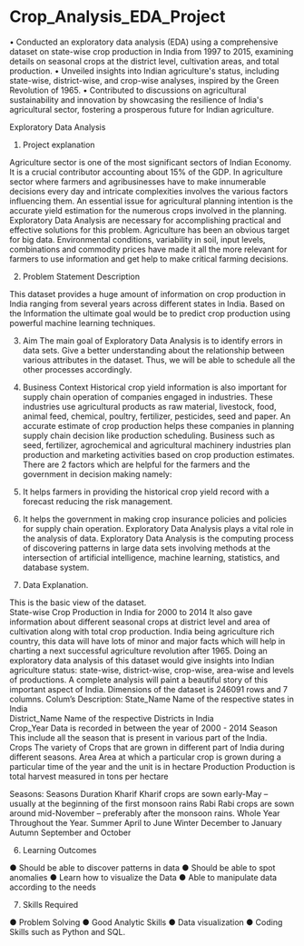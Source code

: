 # Crop_Analysis_EDA_Project
•	Conducted an exploratory data analysis (EDA) using a comprehensive dataset on state-wise crop production in India from 1997 to 2015, examining details on seasonal crops at the district level, cultivation areas, and total production.
•	Unveiled insights into Indian agriculture's status, including state-wise, district-wise, and crop-wise analyses, inspired by the Green Revolution of 1965.
•	Contributed to discussions on agricultural sustainability and innovation by showcasing the resilience of India's agricultural sector, fostering a prosperous future for Indian agriculture.


Exploratory Data Analysis

1.	Project explanation

Agriculture sector is one of the most significant sectors of Indian Economy. It is a crucial contributor accounting about 15% of the GDP. In agriculture sector where farmers and agribusinesses have to make innumerable decisions every day and intricate complexities involves the various factors influencing them. 
An essential issue for agricultural planning intention is the accurate yield estimation for the numerous crops involved in the planning. Exploratory Data Analysis are necessary for accomplishing practical and effective solutions for this problem. Agriculture has been an obvious target for big data. Environmental conditions, variability in soil, input levels, combinations and commodity prices have made it all the more relevant for farmers to use information and get help to make critical farming decisions.

2.	Problem Statement Description

This dataset provides a huge amount of information on crop production in India ranging from several years across different states in India. Based on the Information the ultimate goal would be to predict crop production using powerful machine learning techniques.

3.	Aim
The main goal of Exploratory Data Analysis is to identify errors in data sets. Give a better understanding about the relationship between various attributes in the dataset. Thus, we will be able to schedule all the other processes accordingly.
4.	Business Context
Historical crop yield information is also important for supply chain operation of companies engaged in industries. These industries use agricultural products as raw material, livestock, food, animal feed, chemical, poultry, fertilizer, pesticides, seed and paper.
 An accurate estimate of crop production helps these companies in planning supply chain decision like production scheduling.
Business such as seed, fertilizer, agrochemical and agricultural machinery industries plan production and marketing activities based on crop production estimates. 
There are 2 factors which are helpful for the farmers and the government in decision making namely:
1.	It helps farmers in providing the historical crop yield record with a forecast reducing the risk management.

2.	It helps the government in making crop insurance policies and policies for supply chain operation.
Exploratory Data Analysis plays a vital role in the analysis of data. Exploratory Data Analysis is the computing process of discovering patterns in large data sets involving methods at the intersection of artificial intelligence, machine learning, statistics, and database system.
5.	Data Explanation.
 
This is the basic view of the dataset.	
 State-wise Crop Production in India for 2000 to 2014
It also gave information about different seasonal crops at district level and area of cultivation along with total crop production. India being agriculture rich country, this data will have lots of minor and major facts which will help in charting a next successful agriculture revolution after 1965. 
Doing an exploratory data analysis of this dataset would give insights into Indian agriculture status: state-wise, district-wise, crop-wise, area-wise and levels of productions. A complete analysis will paint a beautiful story of this important aspect of India.
Dimensions of the dataset is 246091 rows and 7 columns.
Colum’s	Description:
State_Name 	Name of the respective states in India  
District_Name 	Name of the respective Districts in India  
Crop_Year	Data is recorded in between the year of 2000 - 2014 
Season	This include all the season that is present in various part of the India.	
Crops	The variety of Crops that are grown in different part of India during different seasons. 
Area	Area at which a particular crop is grown during a particular time of the year and the unit is in hectare
Production	Production is total harvest measured in tons per hectare

Seasons:
Seasons	Duration
Kharif	Kharif crops are sown early-May – usually at the beginning of the first monsoon rains
Rabi	Rabi crops are sown around mid-November – preferably after the monsoon rains.
Whole Year	Throughout the Year.
Summer	April to June
Winter	December to January
Autumn	September and October







6.	Learning Outcomes

●	Should be able to discover patterns in data
●	Should be able to spot anomalies
●	Learn how to visualize the Data
●	Able to manipulate data according to the needs 


7.	Skills Required

●	Problem Solving
●	Good Analytic Skills 
●	Data visualization
●	Coding Skills such as Python and SQL.


